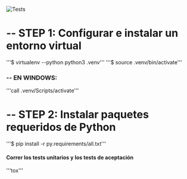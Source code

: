 ![Tests](https://github.com/agustindangelo/ahorcado-tdd/actions/workflows/github-actions.yml/badge.svg)

# -- STEP 1: Configurar e instalar un entorno virtual
'''$ virtualenv --python python3 .venv'''
'''$ source .venv/bin/activate'''

### -- EN WINDOWS:
'''call .venv/Scripts/activate'''

# -- STEP 2: Instalar paquetes requeridos de Python
'''$ pip install -r py.requirements/all.txt'''

#### Correr los tests unitarios y los tests de aceptación
'''tox'''
